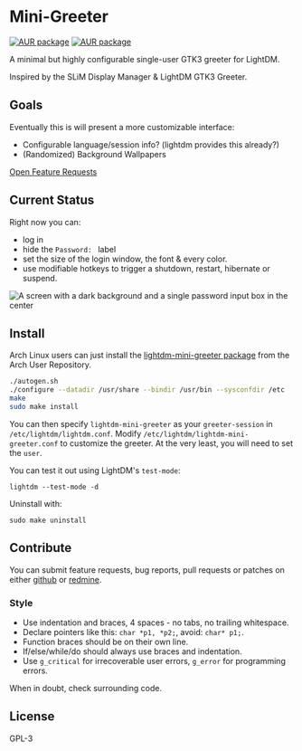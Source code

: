 # Mini-Greeter

[![AUR package](https://repology.org/badge/version-for-repo/aur/lightdm-mini-greeter.svg)](https://repology.org/metapackage/lightdm-mini-greeter) [![AUR package](https://repology.org/badge/version-for-repo/aur/lightdm-mini-greeter.svg)](https://repology.org/metapackage/lightdm-mini-greeter)

A minimal but highly configurable single-user GTK3 greeter for LightDM.

Inspired by the SLiM Display Manager & LightDM GTK3 Greeter.

## Goals

Eventually this is will present a more customizable interface:

* Configurable language/session info? (lightdm provides this already?)
* (Randomized) Background Wallpapers

[Open Feature Requests](http://bugs.sleepanarchy.com/projects/mini-greeter/issues/)

## Current Status

Right now you can:

* log in
* hide the `Password: ` label
* set the size of the login window, the font & every color.
* use modifiable hotkeys to trigger a shutdown, restart, hibernate or suspend.

![A screen with a dark background and a single password input box in the center](http://bugs.sleepanarchy.com/projects/mini-greeter/repository/revisions/master/entry/screenshot.png "Mini Greeter Screenshot")

## Install

Arch Linux users can just install the [lightdm-mini-greeter
package][aur-package] from the Arch User Repository.

```sh
./autogen.sh
./configure --datadir /usr/share --bindir /usr/bin --sysconfdir /etc
make
sudo make install
```

You can then specify `lightdm-mini-greeter` as your `greeter-session` in
`/etc/lightdm/lightdm.conf`. Modify `/etc/lightdm/lightdm-mini-greeter.conf` to
customize the greeter. At the very least, you will need to set the `user`.

You can test it out using LightDM's `test-mode`:

    lightdm --test-mode -d

Uninstall with:

    sudo make uninstall


## Contribute

You can submit feature requests, bug reports, pull requests or patches on
either [github](http://github.com/prikhi/lightdm-mini-greeter) or
[redmine](http://bugs.sleepanarchy.com/projects/mini-greeter/).


### Style

* Use indentation and braces, 4 spaces - no tabs, no trailing whitespace.
* Declare pointers like this: `char *p1, *p2;`, avoid: `char* p1;`.
* Function braces should be on their own line.
* If/else/while/do should always use braces and indentation.
* Use `g_critical` for irrecoverable user errors, `g_error` for programming
  errors.

When in doubt, check surrounding code.


## License

GPL-3


[aur-package]: https://aur.archlinux.org/packages/lightdm-mini-greeter/
